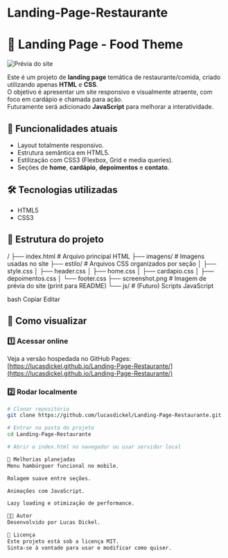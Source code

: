 # Landing-Page-Restaurante
# 🍔 Landing Page - Food Theme

![Prévia do site](screenshot.png)

Este é um projeto de **landing page** temática de restaurante/comida, criado utilizando apenas **HTML** e **CSS**.  
O objetivo é apresentar um site responsivo e visualmente atraente, com foco em cardápio e chamada para ação.  
Futuramente será adicionado **JavaScript** para melhorar a interatividade.

## 📌 Funcionalidades atuais
- Layout totalmente responsivo.
- Estrutura semântica em HTML5.
- Estilização com CSS3 (Flexbox, Grid e media queries).
- Seções de **home**, **cardápio**, **depoimentos** e **contato**.

## 🛠 Tecnologias utilizadas
- HTML5  
- CSS3

## 📂 Estrutura do projeto

/
├── index.html # Arquivo principal HTML
├── imagens/ # Imagens usadas no site
├── estilo/ # Arquivos CSS organizados por seção
│ ├── style.css
│ ├── header.css
│ ├── home.css
│ ├── cardapio.css
│ ├── depoimentos.css
│ └── footer.css
├── screenshot.png # Imagem de prévia do site (print para README)
└── js/ # (Futuro) Scripts JavaScript

bash
Copiar
Editar

## 🚀 Como visualizar

### 1️⃣ Acessar online  
Veja a versão hospedada no GitHub Pages:  
[https://lucasdickel.github.io/Landing-Page-Restaurante/](https://lucasdickel.github.io/Landing-Page-Restaurante/)

### 2️⃣ Rodar localmente
```bash
# Clonar repositório
git clone https://github.com/lucasdickel/Landing-Page-Restaurante.git

# Entrar na pasta do projeto
cd Landing-Page-Restaurante

# Abrir o index.html no navegador ou usar servidor local

🔮 Melhorias planejadas
Menu hambúrguer funcional no mobile.

Rolagem suave entre seções.

Animações com JavaScript.

Lazy loading e otimização de performance.

👨‍💻 Autor
Desenvolvido por Lucas Dickel.

📜 Licença
Este projeto está sob a licença MIT.
Sinta-se à vontade para usar e modificar como quiser.
